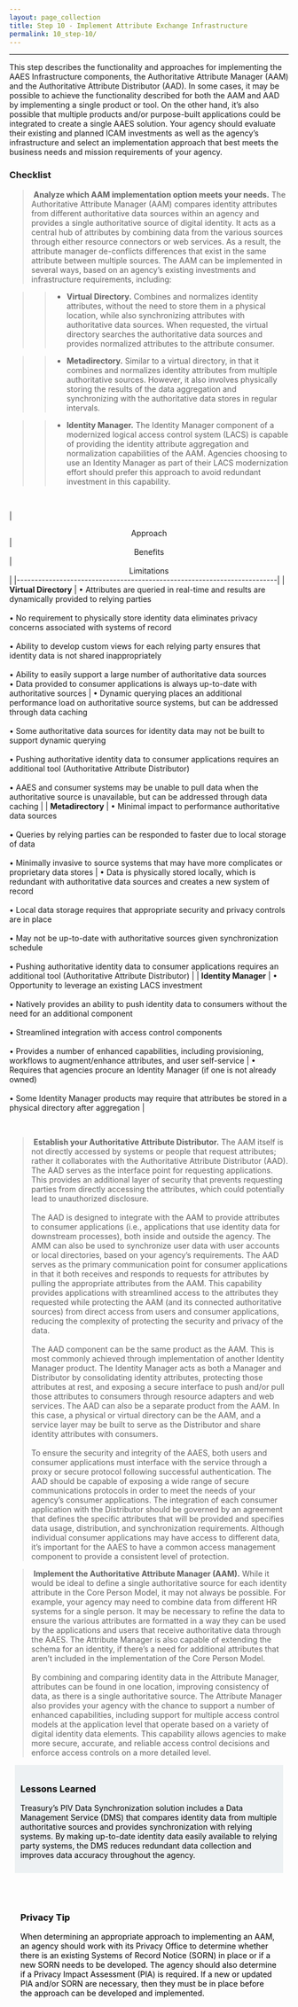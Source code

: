 ```yaml
---
layout: page_collection
title: Step 10 - Implement Attribute Exchange Infrastructure
permalink: 10_step-10/
---
```

<script>
$(function() {
  $( "#accordion" ).accordion({
    heightStyle: "content",
    collapsible: "true",
    active: "false"
  });
});
</script>

<script src="https://use.fontawesome.com/e20c671b68.js"></script>
---------------------------------------------------------

This step describes the functionality and approaches for implementing the AAES Infrastructure components, the Authoritative Attribute Manager (AAM) and the Authoritative Attribute Distributor (AAD). In some cases, it may be possible to achieve the functionality described for both the AAM and AAD by implementing a single product or tool. On the other hand, it’s also possible that multiple products and/or purpose-built applications could be integrated to create a single AAES solution. Your agency should evaluate their existing and planned ICAM investments as well as the agency’s infrastructure and select an implementation approach that best meets the business needs and mission requirements of your agency.


### Checklist

> <i class="fa fa-check-square-o"></i> &nbsp;**Analyze which AAM implementation option meets your needs.** The Authoritative Attribute Manager (AAM) compares identity attributes from different authoritative data sources within an agency and provides a single authoritative source of digital identity. It acts as a central hub of attributes by combining data from the various sources through either resource connectors or web services. As a result, the attribute manager de-conflicts differences that exist in the same attribute between multiple sources. The AAM can be implemented in several ways, based on an agency’s existing investments and infrastructure requirements, including:

>> * **Virtual Directory.** Combines and normalizes identity attributes, without the need to store them in a physical location, while also synchronizing attributes with authoritative data sources. When requested, the virtual directory searches the authoritative data sources and provides normalized attributes to the attribute consumer.

>> * **Metadirectory.** Similar to a virtual directory, in that it combines and normalizes identity attributes from multiple authoritative sources. However, it also involves physically storing the results of the data aggregation and synchronizing with the authoritative data stores in regular intervals.

>> * **Identity Manager.** The Identity Manager component of a modernized logical access control system (LACS) is capable of providing the identity attribute aggregation and normalization capabilities of the AAM. Agencies choosing to use an Identity Manager as part of their LACS modernization effort should prefer this approach to avoid redundant investment in this capability.

<br>

| <center> Approach </center> | <center> Benefits </center> | <center> Limitations </center> |
|-------------------------------------------------------------------------|
| **Virtual Directory** | •	Attributes are queried in real-time and results are dynamically provided to relying parties <br><br> • No requirement to physically store identity data eliminates privacy concerns associated with systems of record <br><br> • Ability to develop custom views for each relying party ensures that identity data is not shared inappropriately <br><br> • Ability to easily support a large number of authoritative data sources <br> • Data provided to consumer applications is always up-to-date with authoritative sources | • Dynamic querying places an additional performance load on authoritative source systems, but can be addressed through data caching <br><br> • Some authoritative data sources for identity data may not be built to support dynamic querying <br><br> • Pushing authoritative identity data to consumer applications requires an additional tool (Authoritative Attribute Distributor) <br><br> • AAES and consumer systems may be unable to pull data when the authoritative source is unavailable, but can be addressed through data caching |
| **Metadirectory** | • Minimal impact to performance authoritative data sources <br><br> • Queries by relying parties can be responded to faster due to local storage of data <br><br> • Minimally invasive to source systems that may have more complicates or proprietary data stores | • Data is physically stored locally, which is redundant with authoritative data sources and creates a new system of record <br><br> • Local data storage requires that appropriate security and privacy controls are in place <br><br> • May not be up-to-date with authoritative sources given synchronization schedule <br><br> • Pushing authoritative identity data to consumer applications requires an additional tool (Authoritative Attribute Distributor) |
| **Identity Manager** | • Opportunity to leverage an existing LACS investment <br><br> • Natively provides an ability to push identity data to consumers without the need for an additional component <br><br> • Streamlined integration with access control components <br><br> • Provides a number of enhanced capabilities, including provisioning, workflows to augment/enhance attributes, and user self-service | • Requires that agencies procure an Identity Manager (if one is not already owned) <br><br> • Some Identity Manager products may require that attributes be stored in a physical directory after aggregation |

<br>

> <i class="fa fa-check-square-o"></i> &nbsp;**Establish your Authoritative Attribute Distributor.** The AAM itself is not directly accessed by systems or people that request attributes; rather it collaborates with the Authoritative Attribute Distributor (AAD). The AAD serves as the interface point for requesting applications. This provides an additional layer of security that prevents requesting parties from directly accessing the attributes, which could potentially lead to unauthorized disclosure. <br> <br>The AAD is designed to integrate with the AAM to provide attributes to consumer applications (i.e., applications that use identity data for downstream processes), both inside and outside the agency. The AMM can also be used to synchronize user data with user accounts or local directories, based on your agency’s requirements. The AAD serves as the primary communication point for consumer applications in that it both receives and responds to requests for attributes by pulling the appropriate attributes from the AAM. This capability provides applications with streamlined access to the attributes they requested while protecting the AAM (and its connected authoritative sources) from direct access from users and consumer applications, reducing the complexity of protecting the security and privacy of the data. <br><br> The AAD component can be the same product as the AAM. This is most commonly achieved through implementation of another Identity Manager product. The Identity Manager acts as both a Manager and Distributor by consolidating identity attributes, protecting those attributes at rest, and exposing a secure interface to push and/or pull those attributes to consumers through resource adapters and web services. The AAD can also be a separate product from the AAM. In this case, a physical or virtual directory can be the AAM, and a service layer may be built to serve as the Distributor and share identity attributes with consumers. <br><br> To ensure the security and integrity of the AAES, both users and consumer applications must interface with the service through a proxy or secure protocol following successful authentication. The AAD should be capable of exposing a wide range of secure communications protocols in order to meet the needs of your agency’s consumer applications. The integration of each consumer application with the Distributor should be governed by an agreement that defines the specific attributes that will be provided and specifies data usage, distribution, and synchronization requirements. Although individual consumer applications may have access to different data, it’s important for the AAES to have a common access management component to provide a consistent level of protection.

> <i class="fa fa-check-square-o"></i> &nbsp;**Implement the Authoritative Attribute Manager (AAM).** While it would be ideal to define a single authoritative source for each identity attribute in the Core Person Model, it may not always be possible. For example, your agency may need to combine data from different HR systems for a single person. It may be necessary to refine the data to ensure the various attributes are formatted in a way they can be used by the applications and users that receive authoritative data through the AAES. The Attribute Manager is also capable of extending the schema for an identity, if there’s a need for additional attributes that aren’t included in the implementation of the Core Person Model. <br><br> By combining and comparing identity data in the Attribute Manager, attributes can be found in one location, improving consistency of data, as there is a single authoritative source. The Attribute Manager also provides your agency with the chance to support a number of enhanced capabilities, including support for multiple access control models at the application level that operate based on a variety of digital identity data elements. This capability allows agencies to make more secure, accurate, and reliable access control decisions and enforce access controls on a more detailed level.

<div style="background-color: #edf1f3;color: black;margin: 10px;padding: 10px">
<h3><span>Lessons Learned</span></h3>
<p><span>Treasury’s PIV Data Synchronization solution includes a Data Management Service (DMS) that compares identity data from multiple authoritative sources and provides synchronization with relying systems. By making up-to-date identity data easily available to relying party systems, the DMS reduces redundant data collection and improves data accuracy throughout the agency.</span></p>

</div>

<br>

<div style="background-color: ##edf1f3;color: black;margin: 10px;padding: 10px">
<h3><span>Privacy Tip</span></h3>
<p><span>When determining an appropriate approach to implementing an AAM, an agency should work with its Privacy Office to determine whether there is an existing Systems of Record Notice (SORN) in place or if a new SORN needs to be developed. The agency should also determine if a Privacy Impact Assessment (PIA) is required. If a new or updated PIA and/or SORN are necessary, then they must be in place before the approach can be developed and implemented.</span></p>

</div>